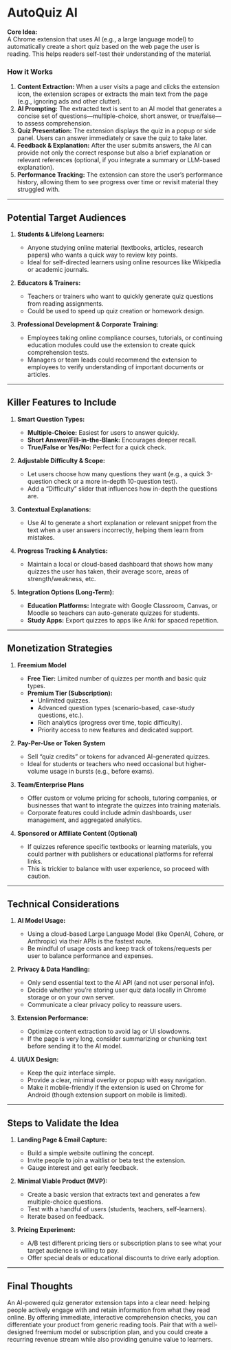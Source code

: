 # AutoQuiz AI

**Core Idea:**  
A Chrome extension that uses AI (e.g., a large language model) to automatically create a short quiz based on the web page the user is reading. This helps readers self-test their understanding of the material.

### How it Works

1. **Content Extraction:** When a user visits a page and clicks the extension icon, the extension scrapes or extracts the main text from the page (e.g., ignoring ads and other clutter).
2. **AI Prompting:** The extracted text is sent to an AI model that generates a concise set of questions—multiple-choice, short answer, or true/false—to assess comprehension.
3. **Quiz Presentation:** The extension displays the quiz in a popup or side panel. Users can answer immediately or save the quiz to take later.
4. **Feedback & Explanation:** After the user submits answers, the AI can provide not only the correct response but also a brief explanation or relevant references (optional, if you integrate a summary or LLM-based explanation).
5. **Performance Tracking:** The extension can store the user’s performance history, allowing them to see progress over time or revisit material they struggled with.

---

## Potential Target Audiences

1. **Students & Lifelong Learners:**

   - Anyone studying online material (textbooks, articles, research papers) who wants a quick way to review key points.
   - Ideal for self-directed learners using online resources like Wikipedia or academic journals.

2. **Educators & Trainers:**

   - Teachers or trainers who want to quickly generate quiz questions from reading assignments.
   - Could be used to speed up quiz creation or homework design.

3. **Professional Development & Corporate Training:**
   - Employees taking online compliance courses, tutorials, or continuing education modules could use the extension to create quick comprehension tests.
   - Managers or team leads could recommend the extension to employees to verify understanding of important documents or articles.

---

## Killer Features to Include

1. **Smart Question Types:**

   - **Multiple-Choice:** Easiest for users to answer quickly.
   - **Short Answer/Fill-in-the-Blank:** Encourages deeper recall.
   - **True/False or Yes/No:** Perfect for a quick check.

2. **Adjustable Difficulty & Scope:**

   - Let users choose how many questions they want (e.g., a quick 3-question check or a more in-depth 10-question test).
   - Add a “Difficulty” slider that influences how in-depth the questions are.

3. **Contextual Explanations:**

   - Use AI to generate a short explanation or relevant snippet from the text when a user answers incorrectly, helping them learn from mistakes.

4. **Progress Tracking & Analytics:**

   - Maintain a local or cloud-based dashboard that shows how many quizzes the user has taken, their average score, areas of strength/weakness, etc.

5. **Integration Options (Long-Term):**
   - **Education Platforms:** Integrate with Google Classroom, Canvas, or Moodle so teachers can auto-generate quizzes for students.
   - **Study Apps:** Export quizzes to apps like Anki for spaced repetition.

---

## Monetization Strategies

1. **Freemium Model**

   - **Free Tier:** Limited number of quizzes per month and basic quiz types.
   - **Premium Tier (Subscription):**
     - Unlimited quizzes.
     - Advanced question types (scenario-based, case-study questions, etc.).
     - Rich analytics (progress over time, topic difficulty).
     - Priority access to new features and dedicated support.

2. **Pay-Per-Use or Token System**

   - Sell “quiz credits” or tokens for advanced AI-generated quizzes.
   - Ideal for students or teachers who need occasional but higher-volume usage in bursts (e.g., before exams).

3. **Team/Enterprise Plans**

   - Offer custom or volume pricing for schools, tutoring companies, or businesses that want to integrate the quizzes into training materials.
   - Corporate features could include admin dashboards, user management, and aggregated analytics.

4. **Sponsored or Affiliate Content (Optional)**
   - If quizzes reference specific textbooks or learning materials, you could partner with publishers or educational platforms for referral links.
   - This is trickier to balance with user experience, so proceed with caution.

---

## Technical Considerations

1. **AI Model Usage:**

   - Using a cloud-based Large Language Model (like OpenAI, Cohere, or Anthropic) via their APIs is the fastest route.
   - Be mindful of usage costs and keep track of tokens/requests per user to balance performance and expenses.

2. **Privacy & Data Handling:**

   - Only send essential text to the AI API (and not user personal info).
   - Decide whether you’re storing user quiz data locally in Chrome storage or on your own server.
   - Communicate a clear privacy policy to reassure users.

3. **Extension Performance:**

   - Optimize content extraction to avoid lag or UI slowdowns.
   - If the page is very long, consider summarizing or chunking text before sending it to the AI model.

4. **UI/UX Design:**
   - Keep the quiz interface simple.
   - Provide a clear, minimal overlay or popup with easy navigation.
   - Make it mobile-friendly if the extension is used on Chrome for Android (though extension support on mobile is limited).

---

## Steps to Validate the Idea

1. **Landing Page & Email Capture:**

   - Build a simple website outlining the concept.
   - Invite people to join a waitlist or beta test the extension.
   - Gauge interest and get early feedback.

2. **Minimal Viable Product (MVP):**

   - Create a basic version that extracts text and generates a few multiple-choice questions.
   - Test with a handful of users (students, teachers, self-learners).
   - Iterate based on feedback.

3. **Pricing Experiment:**
   - A/B test different pricing tiers or subscription plans to see what your target audience is willing to pay.
   - Offer special deals or educational discounts to drive early adoption.

---

## Final Thoughts

An AI-powered quiz generator extension taps into a clear need: helping people actively engage with and retain information from what they read online. By offering immediate, interactive comprehension checks, you can differentiate your product from generic reading tools. Pair that with a well-designed freemium model or subscription plan, and you could create a recurring revenue stream while also providing genuine value to learners.
